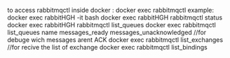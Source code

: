to access rabbitmqctl inside docker :
docker exec <NAME OF SERVICE> rabbitmqctl <COMMAND>
example:
	docker exec rabbitHGH -it bash
        docker exec rabbitHGH rabbitmqctl status
        docker exec rabbitHGH rabbitmqctl list_queues
        docker exec rabbitmqctl list_queues name messages_ready messages_unacknowledged //for debuge wich messages arent ACK
	docker exec rabbitmqctl list_exchanges //for recive the list of exchange
	docker exec rabbitmqctl list_bindings